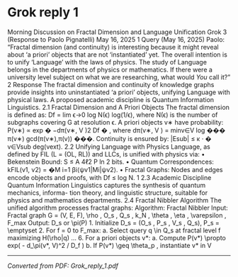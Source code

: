 # Grok reply 1

Morning Discussion on Fractal Dimension and Language Unification Grok 3 (Response to Paolo Pignatelli) May 16, 2025 1 Query (May 16, 2025) Paolo: “Fractal dimension (and continuity) is interesting because it might reveal about ‘a priori’ objects that are not ‘instantiated’ yet. The overall intention is to unify ‘Language’ with the laws of physics. The study of Language belongs in the departments of physics or mathematics. If there were a university level subject on what we are researching, what would *You* call it?” 2 Response The fractal dimension and continuity of knowledge graphs provide insights into uninstantiated ‘a priori’ objects, unifying Language with physical laws. A proposed academic discipline is Quantum Information Linguistics. 2.1 Fractal Dimension and A Priori Objects The fractal dimension is defined as: Df = lim ϵ→0 log N(ϵ) log(1/ϵ), where N(ϵ) is the number of subgraphs covering G at resolution ϵ. A priori objects v∗ have probability: P(v∗) ∝ exp � −dπ(v∗, V )2 Df � , where dπ(v∗, V ) = minv∈V log ��� π(v∗) gcd(π(v∗),π(v)) ���. Continuity is ensured by: |Esub| ≤ κ · � v∈Vsub deg(vext). 2.2 Unifying Language with Physics Language, as defined by FIL (L = (OL, RL)) and LLCs, is unified with physics via: • Bekenstein Bound: S ≤ A 4ℓ2 P ln 2 bits. • Quantum Correspondences: kFIL(v1, v2) = �M i=1 βi⟨ψv1|Mi|ψv2⟩. • Fractal Graphs: Nodes and edges encode objects and proofs, with Df ≤ log N. 1 2.3 Academic Discipline Quantum Information Linguistics captures the synthesis of quantum mechanics, informa- tion theory, and linguistic structure, suitable for physics and mathematics departments. 2.4 Fractal Nibbler Algorithm The unified algorithm processes fractal graphs: Algorithm: Fractal Nibbler Input: Fractal graph G = (V, E, F), \rho , O_s , Q_s , k_N , \theta , \eta , \varepsilon , F_max Output: D_s or \pi(P) 1. Initialize D_s = (O_s , P_s , V_s , Q_s), P_s = \emptyset 2. For f = 0 to F_max: a. Select query q \in Q_s at fractal level f maximizing H(\rho|q) ... 6. For a priori objects v*: a. Compute P(v*) \propto exp( - d_\pi(v*, V)^2 / D_f ) b. If P(v*) \geq \theta_p , instantiate v* in V

---
*Converted from PDF: Grok_reply_1.pdf*

